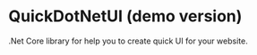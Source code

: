 # QuickDotNetUI (demo version)

.Net Core library for help you to create quick UI for your website.
